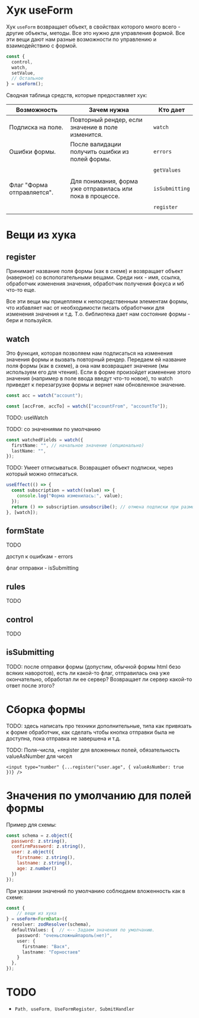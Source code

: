# Хук useForm

Хук `useForm` возвращает объект, в свойствах которого много всего - другие объекты, методы. Все это нужно для управления формой. Все эти вещи дают нам разные возможности по управлению и взаимодействию с формой.

```typescript
const { 
  control, 
  watch, 
  setValue,
  // Остальное
} = useForm();
```

Сводная таблица средств, которые предоставляет хук:

| Возможность                | Зачем нужна                                               | Кто дает       |
| -------------------------- | --------------------------------------------------------- | -------------- |
| Подписка на поле.          | Повторный рендер, если значение в поле изменится.         | `watch`        |
| Ошибки формы.              | После валидации получить ошибки из полей формы.           | `errors`       |
|                            |                                                           |                |
|                            |                                                           | `getValues`    |
|                            |                                                           |                |
| Флаг "Форма отправляется". | Для понимания, форма уже отправилась или пока в процессе. | `isSubmitting` |
|                            |                                                           |                |
|                            |                                                           | `register`     |
|                            |                                                           |                |

# Вещи из хука

## register

Принимает название поля формы (как в схеме) и возвращает объект (наверное) со вспопогательными вещами. Среди них - имя, ссылка, обработчик изменения значения, обработчик получения фокуса и мб что-то еще.

Все эти вещи мы прицепляем к непосредственным элементам формы, что избавляет нас от необходимости писать обработчики для изменения значения и т.д. Т.о. библиотека дает нам состояние формы - бери и пользуйся.

## watch

Это функция, которая позволяем нам подписаться на изменения значения формы и вызвать повторный рендер. Передаем ей название поля формы (как в схеме), а она нам возвращает значение (мы используем его для чтения). Если в форме произойдет изменение этого значения (например в поле ввода введут что-то новое), то watch приведет к перезагрузке формы и вернет нам обновленное значение.

```typescript
const acc = watch("account");
```

```typescript
const [accFrom, accTo] = watch(["accountFrom", "accountTo"]);
```



TODO: useWatch

TODO: со значениями по умолчанию

```typescript
const watchedFields = watch({
  firstName: "", // начальное значение (опционально)
  lastName: "",
});
```



TODO: Умеет отписываться. Возвращает объект подписки, через который можно отписаться.

```javascript
useEffect(() => {
  const subscription = watch((value) => {
    console.log("Форма изменилась:", value);
  });
  return () => subscription.unsubscribe(); // отмена подписки при размонтировании
}, [watch]);
```







## formState

TODO

доступ к ошибкам - errors

флаг отправки - isSubmitting





## rules

TODO



## control 

TODO

## isSubmitting

TODO: после отправки формы (допустим, обычной формы html безо всяких наворотов), есть ли какой-то флаг, отправилась она уже окончательно, обработал ли ее сервер? Возвращает ли сервер какой-то ответ после этого?





# Сборка формы

TODO: здесь написать про техники дополнительные, типа как привязать к форме обработчик, как сделать чтобы кнопка отправки была не доступна, пока отправка не завершена и т.д.



TODO: Поля-числа, +register для вложенных полей, обязательность valueAsNumber для чисел

```react
<input type="number" {...register("user.age", { valueAsNumber: true })} />
```





# Значения по умолчанию для полей формы

Пример для схемы:

```javascript
const schema = z.object({
  password: z.string(),
  confirmPassword: z.string(),
  user: z.object({
    firstname: z.string(),
    lastname: z.string(),
    age: z.number()
  })
});
```

При указании значений по умолчанию соблюдаем вложенность как в схеме:

```typescript
const {
	// вещи из хука
} = useForm<FormData>({
  resolver: zodResolver(schema),
  defaultValues: {  // <-- Задаем значения по умолчанию.
    password: "оченьсложныйпароль(нет)",
    user: {
      firstname: "Вася",
      lastname: "Горностаев"
    }
  },
});
```





# TODO

* ```typescript
  Path, useForm, UseFormRegister, SubmitHandler
  ```

  